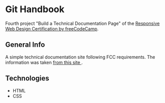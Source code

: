 # Git Handbook

Fourth project "Build a Technical Documentation Page" of the [Responsive Web Design Certification by freeCodeCamp](https://www.freecodecamp.org/).

## General Info

A simple technical documentation site following FCC requirements. The information was taken [from this site ](https://guides.github.com/introduction/git-handbook/).

## Technologies

- HTML
- CSS